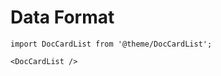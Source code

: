 # Data Format

```mdx-code-block
import DocCardList from '@theme/DocCardList';

<DocCardList />
```

